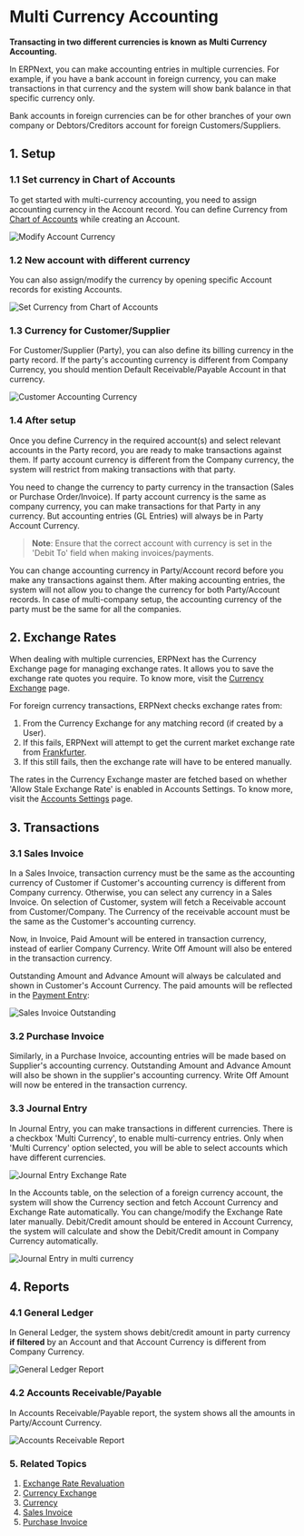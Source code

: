 <!-- add-breadcrumbs -->
# Multi Currency Accounting

**Transacting in two different currencies is known as Multi Currency Accounting.**

In ERPNext, you can make accounting entries in multiple currencies. For example, if you have a bank account in foreign currency, you can make transactions in that currency and the system will show bank balance in that specific currency only.

Bank accounts in foreign currencies can be for other branches of your own company or Debtors/Creditors account for foreign Customers/Suppliers.

## 1. Setup
### 1.1 Set currency in Chart of Accounts
To get started with multi-currency accounting, you need to assign accounting currency in the Account record. You can define Currency from [Chart of Accounts](/docs/user/manual/en/accounts/chart-of-accounts) while creating an Account.

<img class="screenshot" alt="Modify Account Currency" src="{{docs_base_url}}/v12/assets/img/accounts/multi-currency/account-set-currency.png">


### 1.2 New account with different currency
You can also assign/modify the currency by opening specific Account records for existing Accounts.

<img class="screenshot" alt="Set Currency from Chart of Accounts" src="{{docs_base_url}}/v12/assets/img/accounts/multi-currency/account-set-currency-1.png">

### 1.3 Currency for Customer/Supplier
For Customer/Supplier (Party), you can also define its billing currency in the party record. If the party's accounting currency is different from Company Currency, you should mention Default Receivable/Payable Account in that currency.

<img class="screenshot" alt="Customer Accounting Currency"    src="{{docs_base_url}}/v12/assets/img/accounts/multi-currency/customer-currency.png">

### 1.4 After setup
Once you define Currency in the required account(s) and select relevant accounts in the Party record, you are ready to make transactions against them. If party account currency is different from the Company currency, the system will restrict from making transactions with that party.

You need to change the currency to party currency in the transaction (Sales or Purchase Order/Invoice). If party account currency is the same as company currency, you can make transactions for that Party in any currency. But accounting entries (GL Entries) will always be in Party Account Currency.

> **Note**: Ensure that the correct account with currency is set in the 'Debit To' field when making invoices/payments.

You can change accounting currency in Party/Account record before you make any transactions against them. After making accounting entries, the system will not allow you to change the currency for both Party/Account records. In case of multi-company setup, the accounting currency of the party must be the same for all the companies. 

## 2. Exchange Rates
When dealing with multiple currencies, ERPNext has the Currency Exchange page for managing exchange rates. It allows you to save the exchange rate quotes you require. To know more, visit the [Currency Exchange](/docs/user/manual/en/accounts/currency-exchange) page.

For foreign currency transactions, ERPNext checks exchange rates from:

1. From the Currency Exchange for any matching record (if created by a User).
1. If this fails, ERPNext will attempt to get the current market exchange rate from [Frankfurter](https://www.frankfurter.app).
1. If this still fails, then the exchange rate will have to be entered manually.

The rates in the Currency Exchange master are fetched based on whether 'Allow Stale Exchange Rate' is enabled in Accounts Settings. To know more, visit the [Accounts Settings](/docs/user/manual/en/accounts/accounts-settings) page.

## 3. Transactions

### 3.1 Sales Invoice

In a Sales Invoice, transaction currency must be the same as the accounting currency of Customer if Customer's accounting currency is different from Company currency. Otherwise, you can select any currency in a Sales Invoice. On selection of Customer, system will fetch a Receivable account from Customer/Company. The Currency of the receivable account must be the same as the Customer's accounting currency.

Now, in Invoice, Paid Amount will be entered in transaction currency, instead of earlier Company Currency. Write Off Amount will also be entered in the transaction currency.

Outstanding Amount and Advance Amount will always be calculated and shown in Customer's Account Currency. The paid amounts will be reflected in the [Payment Entry](/docs/user/manual/en/accounts/payment-entry):

<img class="screenshot" alt="Sales Invoice Outstanding"   src="{{docs_base_url}}/v12/assets/img/accounts/multi-currency/paid-amount.png">

### 3.2 Purchase Invoice

Similarly, in a Purchase Invoice, accounting entries will be made based on Supplier's accounting currency. Outstanding Amount and Advance Amount will also be shown in the supplier's accounting currency. Write Off Amount will now be entered in the transaction currency.

### 3.3 Journal Entry

In Journal Entry, you can make transactions in different currencies. There is a checkbox 'Multi Currency', to enable multi-currency entries. Only when 'Multi Currency' option selected, you will be able to select accounts which have different currencies.

<img class="screenshot" alt="Journal Entry Exchange Rate" src="{{docs_base_url}}/v12/assets/img/accounts/multi-currency/journal-entry-multi-currency.png">

In the Accounts table, on the selection of a foreign currency account, the system will show the Currency section and fetch Account Currency and Exchange Rate automatically. You can change/modify the Exchange Rate later manually. Debit/Credit amount should be entered in Account Currency, the system will calculate and show the Debit/Credit amount in Company Currency automatically.

<img class="screenshot" alt="Journal Entry in multi currency" src="{{docs_base_url}}/v12/assets/img/accounts/multi-currency/journal-entry-row.png">

## 4. Reports

### 4.1 General Ledger

In General Ledger, the system shows debit/credit amount in party currency **if filtered** by an Account and that Account Currency is different from Company Currency.

<img class="screenshot" alt="General Ledger Report"   src="{{docs_base_url}}/v12/assets/img/accounts/multi-currency/general-ledger.png">

### 4.2 Accounts Receivable/Payable

In Accounts Receivable/Payable report, the system shows all the amounts in Party/Account Currency.

<img class="screenshot" alt="Accounts Receivable Report"  src="{{docs_base_url}}/v12/assets/img/accounts/multi-currency/accounts-receivable.png">

### 5. Related Topics
1. [Exchange Rate Revaluation](/docs/user/manual/en/accounts/exchange-rate-revaluation)
1. [Currency Exchange](/docs/user/manual/en/accounts/currency-exchange)
1. [Currency](/docs/user/manual/en/accounts/currency)
1. [Sales Invoice](/docs/user/manual/en/accounts/sales-invoice)
1. [Purchase Invoice](/docs/user/manual/en/accounts/purchase-invoice)
